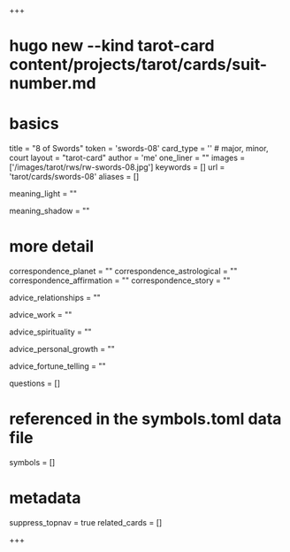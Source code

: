 +++
# hugo new --kind tarot-card content/projects/tarot/cards/suit-number.md
# basics
title     		 = "8 of Swords"
token					 = 'swords-08'
card_type			 = '' # major, minor, court
layout				 = "tarot-card"
author    		 = 'me'
one_liner 		 = ""
images				 = ['/images/tarot/rws/rw-swords-08.jpg']
keywords			 = []
url						 = 'tarot/cards/swords-08'
aliases				 = []

meaning_light  = ""

meaning_shadow = ""

# more detail
correspondence_planet 			= ""
correspondence_astrological = ""
correspondence_affirmation  = ""
correspondence_story 				= ""

advice_relationships 	 = ""

advice_work 					 = ""

advice_spirituality 	 = ""

advice_personal_growth = ""

advice_fortune_telling = ""

questions	= []

# referenced in the symbols.toml data file
symbols	  = []

# metadata
suppress_topnav = true
related_cards 	= []

+++